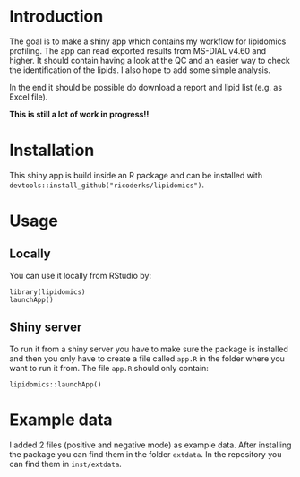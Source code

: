 # Introduction

The goal is to make a shiny app which contains my workflow for lipidomics profiling. The app 
can read exported results from MS-DIAL v4.60 and higher.
It should contain having a look at the QC and an easier way to check the identification 
of the lipids. I also hope to add some simple analysis.

In the end it should be possible do download a report and lipid list (e.g. as Excel file).

**This is still a lot of work in progress!!**

# Installation

This shiny app is build inside an R package and can be installed with `devtools::install_github("ricoderks/lipidomics")`.

# Usage

## Locally

You can use it locally from RStudio by:

    library(lipidomics)
    launchApp()

## Shiny server

To run it from a shiny server you have to make sure the package is installed and then 
you only have to create a file called `app.R` in the folder where you want to run it from.
The file `app.R` should only contain:

    lipidomics::launchApp()

# Example data

I added 2 files (positive and negative mode) as example data. After installing the package 
you can find them in the folder `extdata`. In the repository you can find them in `inst/extdata`.
